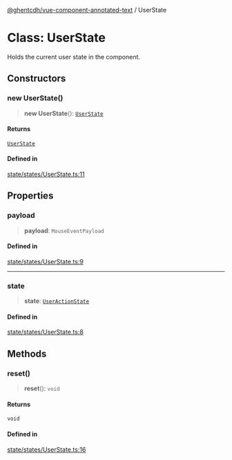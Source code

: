 [@ghentcdh/vue-component-annotated-text](../globals.md) / UserState

# Class: UserState

Holds the current user state in the component.

## Constructors

### new UserState()

> **new UserState**(): [`UserState`](UserState.md)

#### Returns

[`UserState`](UserState.md)

#### Defined in

[state/states/UserState.ts:11](https://github.com/GhentCDH/vue_component_annotated_text/blob/1a1305298088f2a8b844c3bc4c9169f47cb7de8b/src/state/states/UserState.ts#L11)

## Properties

### payload

> **payload**: `MouseEventPayload`

#### Defined in

[state/states/UserState.ts:9](https://github.com/GhentCDH/vue_component_annotated_text/blob/1a1305298088f2a8b844c3bc4c9169f47cb7de8b/src/state/states/UserState.ts#L9)

***

### state

> **state**: [`UserActionState`](../enumerations/UserActionState.md)

#### Defined in

[state/states/UserState.ts:8](https://github.com/GhentCDH/vue_component_annotated_text/blob/1a1305298088f2a8b844c3bc4c9169f47cb7de8b/src/state/states/UserState.ts#L8)

## Methods

### reset()

> **reset**(): `void`

#### Returns

`void`

#### Defined in

[state/states/UserState.ts:16](https://github.com/GhentCDH/vue_component_annotated_text/blob/1a1305298088f2a8b844c3bc4c9169f47cb7de8b/src/state/states/UserState.ts#L16)
